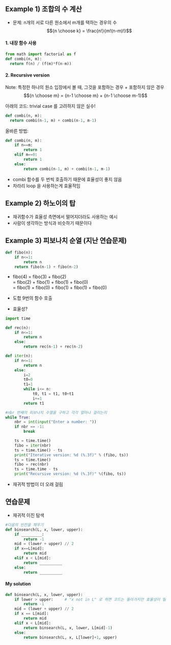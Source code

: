 ## Example 1) 조합의 수 계산

- 문제: n개의 서로 다른 원소에서 m개를 택하는 경우의 수
$${n \choose k} = \frac{n!}{m!(n-m)!}$$

#### 1. 내장 함수 사용
```python
from math import factorial as f
def combi(n, m):
  return f(n) / (f(m)*f(n-m))
```

#### 2. Recursive version
Note: 특정한 하나의 원소 입장에서 볼 때, 그것을 포함하는 경우 + 포함하지 않은 경우
$${n \choose m} = {n-1 \choose m} + {n-1 \choose m-1}$$

아래의 코드: trivial case 를 고려하지 않은 실수!
```python
def combi(n, m):
  return combi(n-1, m) + combi(n-1, m-1)
```

올바른 방법:
```python
def combi(n, m):
    if n==m:
        return 1
    elif m==0:
        return 1
    else:
        return combi(n-1, m) + combi(n-1, m-1)
```
- combi 함수를 두 번씩 호출하기 때문에 효율성이 좋지 않음
- 차라리 loop 을 사용하는게 효율적임

## Example 2) 하노이의 탑
- 재귀함수가 효율성 측면에서 떨어지더라도 사용하는 예시
- 사람이 생각하는 방식과 비슷하기 때문이다

## Example 3) 피보나치 순열 (지난 연습문제)
```python
def fibo(n):
    if n<=1:
        return n
    return fibo(n-1) + fibo(n-2)
```
- fibo(4) = fibo(3) + fibo(2) \
          = fibo(2) + fibo(1) + fibo(1) + fibo(0) \
          = fibo(1) + fibo(0) + fibo(1) + fibo(1) + fibo(0)
- 도합 9번의 함수 호출 


- 효율성?
```python
import time

def rec(n):
    if n<=1:
        return n
    else:
        return rec(n-1) + rec(n-2)

def iter(n):
    if n<=1:
        return n
    else:
        i=2
        t0=0
        t1=1
        while i<= n:
            t0, t1 = t1, t0+t1
            i+=1
        return t1

#nbr 번째의 피보나치 수열을 구하고 각각 얼마나 걸리는지
while True:
    nbr = int(input("Enter a number: "))
    if nbr == -1:
        break

    ts = time.time()
    fibo = iter(nbr)
    ts = time.time() - ts
    print("Iterative version: %d (%.3f)" % (fibo, ts))
    ts = time.time()
    fibo = rec(nbr)
    ts = time.time - ts
    print("Recursive version: %d (%.3f)" %(fibo, ts))
```
- 재귀적 방법이 더 오래 걸림

## 연습문제
- 재귀적 이진 탐색
```python
#다음의 빈칸을 채우기
def binsearch(L, x, lower, upper):
    if _________:
        return -1
    mid = (lower + upper) // 2
    if x==L[mid]:
        return mid
    elif x < L[mid]:
        return __________
    else:
        return __________
```

#### My solution
```python
def binsearch(L, x, lower, upper):
    if lower > upper:     # "x not in L" 로 하면 코드는 돌아가지만 효율성이 떨어짐 (O(n))
        return -1
    mid = (lower + upper) // 2
    if x == L[mid]:
        return mid
    elif x < L[mid]:
        return binsearch(L, x, lower, L[mid]-1)
    else:
        return binsearch(L, x, L[lower]+1, upper)
```
